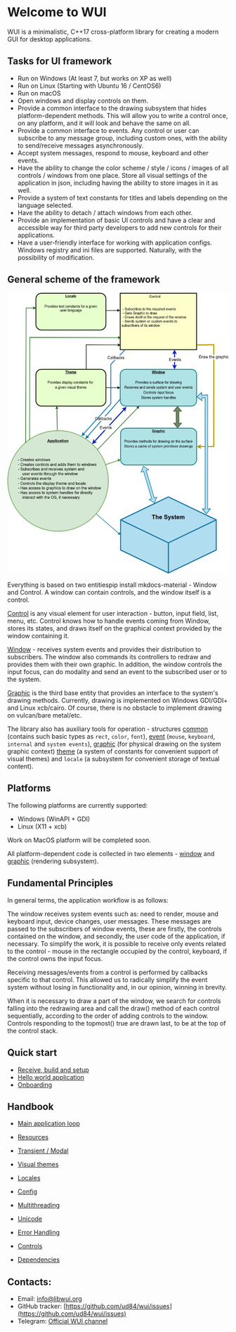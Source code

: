 # Welcome to WUI

WUI is a minimalistic, C++17 cross-platform library for creating a modern GUI for desktop applications.

## Tasks for UI framework
- Run on Windows (At least 7, but works on XP as well)
- Run on Linux (Starting with Ubuntu 16 / CentOS6)
- Run on macOS
- Open windows and display controls on them. 
- Provide a common interface to the drawing subsystem that hides platform-dependent methods. This will allow you to write a control once, on any platform, and it will look and behave the same on all.
- Provide a common interface to events. Any control or user can subscribe to any message group, including custom ones, with the ability to send/receive messages asynchronously.
- Accept system messages, respond to mouse, keyboard and other events.
- Have the ability to change the color scheme / style / icons / images of all controls / windows from one place. Store all visual settings of the application in json, including having the ability to store images in it as well.
- Provide a system of text constants for titles and labels depending on the language selected.
- Have the ability to detach / attach windows from each other.
- Provide an implementation of basic UI controls and have a clear and accessible way for third party developers to add new controls for their applications.
- Have a user-friendly interface for working with application configs. Windows registry and ini files are supported. Naturally, with the possibility of modification.

## General scheme of the framework

![WUI system principals](img/system.png)

Everything is based on two entitiespip install mkdocs-material - Window and Control. A window can contain controls, and the window itself is a control.

[Control](base/interfaces.md#control) is any visual element for user interaction - button, input field, list, menu, etc.
Control knows how to handle events coming from Window, stores its states, and draws itself on the graphical context provided by the window containing it.

[Window](base/interfaces.md#window) - receives system events and provides their distribution to subscribers. The window also commands its controllers to redraw and provides them with their own graphic. In addition, the window controls the input focus, can do modality and send an event to the subscribed user or to the system.

[Graphic](base/graphic.md) is the third base entity that provides an interface to the system's drawing methods. Currently, drawing is implemented on Windows GDI/GDI+ and Linux xcb/cairo. Of course, there is no obstacle to implement drawing on vulcan/bare metal/etc.

The library also has auxiliary tools for operation - structures [common](base/common.md) (contains such basic types as ``rect``, ``color``, ``font``), [event](base/event.md) (``mouse``, ``keyboard``, ``internal`` and ``system events``), [graphic](base/graphic.md) (for physical drawing on the system graphic context) [theme](base/theme.md) (a system of constants for convenient support of visual themes) and ``locale`` (a subsystem for convenient storage of textual content).

## Platforms

The following platforms are currently supported:

* Windows (WinAPI + GDI)
* Linux (X11 + xcb)

Work on MacOS platform will be completed soon.

All platform-dependent code is collected in two elements - [window](base/interfaces.md) and [graphic](base/graphic.md) (rendering subsystem).

## Fundamental Principles

In general terms, the application workflow is as follows:

The window receives system events such as: need to render, mouse and keyboard input, device changes, user messages. These messages are passed to the subscribers of window events, these are firstly, the controls contained on the window, and secondly, the user code of the application, if necessary. To simplify the work, it is possible to receive only events related to the control - mouse in the rectangle occupied by the control, keyboard, if the control owns the input focus.

Receiving messages/events from a control is performed by callbacks specific to that control. This allowed us to radically simplify the event system without losing in functionality and, in our opinion, winning in brevity.

When it is necessary to draw a part of the window, we search for controls falling into the redrawing area and call the draw() method of each control sequentially, according to the order of adding controls to the window. Controls responding to the topmost() true are drawn last, to be at the top of the control stack.

## Quick start

* [Receive, build and setup](howto/setup.md)
* [Hello world application](howto/hello-world.md)
* [Onboarding](article/onboarding.md)

## Handbook

* [Main application loop](base/main-loop.md)
* [Resources](base/resources.md)

* [Transient / Modal](base/transient.md)

* [Visual themes](base/theme.md)
* [Locales](base/locale.md)
* [Config](base/config.md)

* [Multithreading](base/multi-threading.md)
* [Unicode](base/unicode.md)
* [Error Handling](base/error-handling.md)

* [Controls](controls/all.md)

* [Dependencies](base/dependencies.md)

## Contacts:

* Email: [info@libwui.org](mailto:info@libwui.org)
* GitHub tracker: [https://github.com/ud84/wui/issues](https://github.com/ud84/wui/issues)
* Telegram: [Official WUI channel](https://t.me/libwui)
